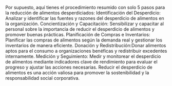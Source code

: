 Por supuesto, aquí tienes el procedimiento resumido con solo 5 pasos
para la reducción de alimentos desperdiciados:
 Identificación del Desperdicio: Analizar y identificar las fuentes y
 razones del desperdicio de alimentos en la organización.
 Concientización y Capacitación: Sensibilizar y capacitar al personal
 sobre la importancia de reducir el desperdicio de alimentos y promover
 buenas prácticas.
 Planificación de Compras e Inventarios: Planificar las compras de
 alimentos según la demanda real y gestionar los inventarios de manera
 eficiente.
 Donación y Redistribución:Donar alimentos aptos para el consumo a
 organizaciones benéficas y redistribuir excedentes internamente.
 Medición y Seguimiento: Medir y monitorear el desperdicio de alimentos
 mediante indicadores clave de rendimiento para evaluar el progreso y
 ajustar las acciones necesarias.
Reducir el desperdicio de alimentos es una acción valiosa para promover
la sostenibilidad y la responsabilidad social corporativa.
